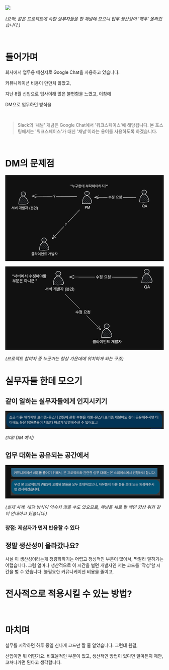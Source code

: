 ![](https://velog.velcdn.com/images/balparang/post/a7c81499-7abc-46f8-aa42-331066d3df6c/image.png)

_(요약: 같은 프로젝트에 속한 실무자들을 한 채널에 모으니 업무 생산성이 '매우' 올라갔습니다.)_

<br>

# 들어가며

회사에서 업무용 메신저로 Google Chat을 사용하고 있습니다. 

커뮤니케이션 비용이 만만치 않았고, 

지난 8월 신입으로 입사이래 많은 불편함을 느꼈고, 이참에  

DM으로 업무하던 방식을

<br>

> Slack의 '채널' 개념은 Google Chat에서 '워크스페이스'에 해당됩니다. 본 포스팅에서는 '워크스페이스'가 대신 '채널'이라는 용어를 사용하도록 하겠습니다.  

<br>

# DM의 문제점

![img_3.png](img/img_3.png)

![img_4.png](img/img_4.png)

_(프로젝트 참여자 중 누군가는 항상 가운데에 위치하게 되는 구조)_

# 실무자들 한데 모으기

## 같이 일하는 실무자들에게 인지시키기

![img_6.png](img/img_6.png)

_(1대1 DM 예시)_

## 업무 대화는 공유되는 공간에서

![img_1.png](img/img_1.png)

_(실제 사례. 해당 방식이 익숙치 않을 수도 있으므로, 채널을 새로 팔 때면 항상 위와 같이 안내하고 있습니다.)_


### 장점: 제삼자가 먼저 반응할 수 있다



## 정말 생산성이 올라갔나요?

사실 이 생산성이라는게 정량화하기는 어렵고 정성적인 부분이 많아서, 딱잘라 말하기는 어렵습니다.
그럼 얼마나 생산적으로
이 시간을 벌면 개발자인 저는 코드를 '작성'할 시간을 벌 수 있습니다.
불필요한 커뮤니케이션 비용을 줄이고,  


# 전사적으로 적용시킬 수 있는 방법?



<br>

# 마치며

실무를 시작하면 하루 종일 신나게 코드만 짤 줄 알았습니다. 그런데 웬걸,  


신입이면 뭐 어떤가요. 비효율적인 부분이 있고, 생산적인 방법이 있다면 얼마든지 제안, 고쳐나가면 된다고 생각합니다.

